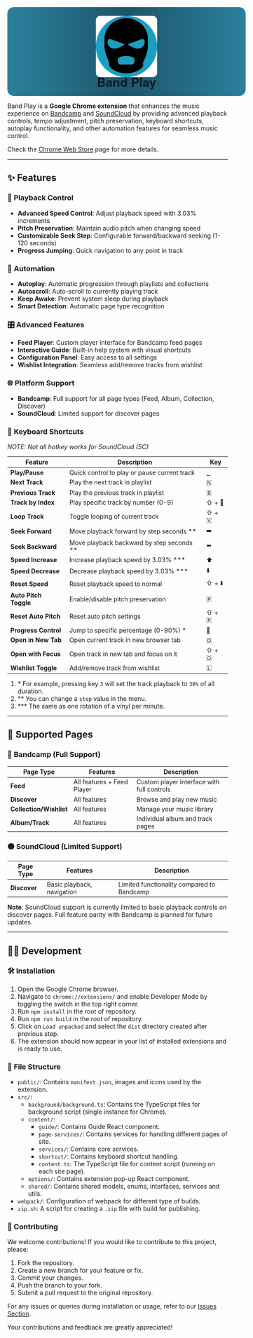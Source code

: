 <br/>
<div style="width: 100%; display: flex; flex-direction: column; align-items: center; background: linear-gradient(to right, #2b809d, #1d5669, #2b809d); padding: 20px; border-radius: 15px; margin: 10px 0;">
    <img src="./public/assets/logo.png" alt="band-play logo" style="height: 140px; margin-bottom: -20px; border-radius: 10px;" />
    <h1 style="margin-top: 10px; margin-bottom: -8px; color: rgb(17 24 39); font-family: 'Helvetica Neue', Helvetica, Arial, sans-serif;">Band Play</h1>
</div>

Band Play is a **Google Chrome extension** that enhances the music experience on [Bandcamp](https://bandcamp.com)
and [SoundCloud](https://soundcloud.com/) by providing advanced playback controls, tempo adjustment, pitch preservation,
keyboard shortcuts, autoplay functionality, and other automation features for seamless music control.

Check the [Chrome Web Store](https://chrome.google.com/webstore/detail/band-play/nooegmjcddclidfdlibmgcpaahkikmlh) page
for more details.

<hr/>

## ✨ Features

### 🎵 **Playback Control**

- **Advanced Speed Control**: Adjust playback speed with 3.03% increments
- **Pitch Preservation**: Maintain audio pitch when changing speed
- **Customizable Seek Step**: Configurable forward/backward seeking (1-120 seconds)
- **Progress Jumping**: Quick navigation to any point in track

### 🔄 **Automation**

- **Autoplay**: Automatic progression through playlists and collections
- **Autoscroll**: Auto-scroll to currently playing track
- **Keep Awake**: Prevent system sleep during playback
- **Smart Detection**: Automatic page type recognition

### 🎛️ **Advanced Features**

- **Feed Player**: Custom player interface for Bandcamp feed pages
- **Interactive Guide**: Built-in help system with visual shortcuts
- **Configuration Panel**: Easy access to all settings
- **Wishlist Integration**: Seamless add/remove tracks from wishlist

### 🌐 **Platform Support**

- **Bandcamp**: Full support for all page types (Feed, Album, Collection, Discover)
- **SoundCloud**: Limited support for discover pages

### 🎹 **Keyboard Shortcuts**

_NOTE: Not all hotkey works for SoundCloud (SC)_

| Feature               | Description                                  | Key    |
| --------------------- | -------------------------------------------- | ------ |
| **Play/Pause**        | Quick control to play or pause current track | ␣      |
| **Next Track**        | Play the next track in playlist              | 🇳      |
| **Previous Track**    | Play the previous track in playlist          | 🇧      |
| **Track by Index**    | Play specific track by number (0-9)          | ⇧ + 🔢 |
| **Loop Track**        | Toggle looping of current track              | ⇧ + 🇻  |
| **Seek Forward**      | Move playback forward by step seconds \*\*   | ➡️     |
| **Seek Backward**     | Move playback backward by step seconds \*\*  | ⬅️     |
| **Speed Increase**    | Increase playback speed by 3.03% \*\*\*      | ⬆️     |
| **Speed Decrease**    | Decrease playback speed by 3.03% \*\*\*      | ⬇️     |
| **Reset Speed**       | Reset playback speed to normal               | ⇧ + ⬇️ |
| **Auto Pitch Toggle** | Enable/disable pitch preservation            | 🇵      |
| **Reset Auto Pitch**  | Reset auto pitch settings                    | ⇧ + 🇵  |
| **Progress Control**  | Jump to specific percentage (0-90%) \*       | 🔢     |
| **Open in New Tab**   | Open current track in new browser tab        | 🇴      |
| **Open with Focus**   | Open track in new tab and focus on it        | ⇧ + 🇴  |
| **Wishlist Toggle**   | Add/remove track from wishlist               | 🇱      |

1. \* For example, pressing key `3` will set the track playback to `30%` of all duration.
2. \*\* You can change a `step` value in the menu.
3. \*\*\* The same as one rotation of a vinyl per minute.

<hr/>

## 📄 Supported Pages

### 🔵 **Bandcamp** (Full Support)

| Page Type               | Features                   | Description                                |
| ----------------------- | -------------------------- | ------------------------------------------ |
| **Feed**                | All features + Feed Player | Custom player interface with full controls |
| **Discover**            | All features               | Browse and play new music                  |
| **Collection/Wishlist** | All features               | Manage your music library                  |
| **Album/Track**         | All features               | Individual album and track pages           |

### 🟠 **SoundCloud** (Limited Support)

| Page Type    | Features                   | Description                                |
| ------------ | -------------------------- | ------------------------------------------ |
| **Discover** | Basic playback, navigation | Limited functionality compared to Bandcamp |

**Note**: SoundCloud support is currently limited to basic playback controls on discover pages. Full feature parity with Bandcamp is planned for future updates.

<hr/>

## 👩‍💻 Development

### 🛠️ Installation

1. Open the Google Chrome browser.
2. Navigate to `chrome://extensions/` and enable Developer Mode by toggling the switch in the top right corner.
3. Run `npm install` in the root of repository.
4. Run `npm run build` in the root of repository.
5. Click on `Load unpacked` and select the `dist` directory created after previous step.
6. The extension should now appear in your list of installed extensions and is ready to use.

### 📁 **File Structure**

- `public/`: Contains `manifest.json`, images and icons used by the extension.
- `src/`:
    - `background/background.ts`: Contains the TypeScript files for background script (single instance for Chrome).
    - `content/`:
        - `guide/`: Contains Guide React component.
        - `page-services/`: Contains services for handling different pages of site.
        - `services/`: Contains core services.
        - `shortcut/`: Contains keyboard shortcut handling.
        - `content.ts`: The TypeScript file for content script (running on each site page).
    - `options/`: Contains extension pop-up React component.
    - `shared/`: Contains shared models, enums, interfaces, services and utils.
- `webpack/`: Configuration of webpack for different type of builds.
- `zip.sh`: A script for creating a `.zip` file with build for publishing.

### 🤝 Contributing

We welcome contributions! If you would like to contribute to this project, please:

1. Fork the repository.
2. Create a new branch for your feature or fix.
3. Commit your changes.
4. Push the branch to your fork.
5. Submit a pull request to the original repository.

For any issues or queries during installation or usage, refer to
our [Issues Section](https://github.com/borbiuk/band-play/issues).

Your contributions and feedback are greatly appreciated!
